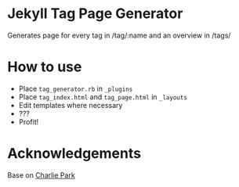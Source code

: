 Jekyll Tag Page Generator
====================

Generates page for every tag in /tag/:name and an overview in /tags/

How to use
===

* Place `tag_generator.rb` in `_plugins`
* Place `tag_index.html` and `tag_page.html` in `_layouts`
* Edit templates where necessary
* ???
* Profit!

Acknowledgements
===

Base on [Charlie Park](http://charliepark.org/tags-in-jekyll/)
